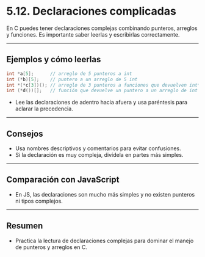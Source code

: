 # 5.12. Declaraciones complicadas

En C puedes tener declaraciones complejas combinando punteros, arreglos y funciones. Es importante saber leerlas y escribirlas correctamente.

---

## Ejemplos y cómo leerlas

```c
int *a[5];      // arreglo de 5 punteros a int
int (*b)[5];    // puntero a un arreglo de 5 int
int *(*c[3])(); // arreglo de 3 punteros a funciones que devuelven int*
int (*d())[];   // función que devuelve un puntero a un arreglo de int
```

- Lee las declaraciones de adentro hacia afuera y usa paréntesis para aclarar la precedencia.

---

## Consejos

- Usa nombres descriptivos y comentarios para evitar confusiones.
- Si la declaración es muy compleja, divídela en partes más simples.

---

## Comparación con JavaScript

- En JS, las declaraciones son mucho más simples y no existen punteros ni tipos complejos.

---

## Resumen

- Practica la lectura de declaraciones complejas para dominar el manejo de punteros y arreglos en C.
